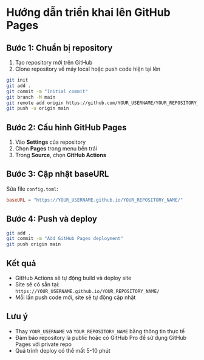 # Hướng dẫn triển khai lên GitHub Pages

## Bước 1: Chuẩn bị repository

1. Tạo repository mới trên GitHub
2. Clone repository về máy local hoặc push code hiện tại lên

```bash
git init
git add .
git commit -m "Initial commit"
git branch -M main
git remote add origin https://github.com/YOUR_USERNAME/YOUR_REPOSITORY_NAME.git
git push -u origin main
```

## Bước 2: Cấu hình GitHub Pages

1. Vào **Settings** của repository
2. Chọn **Pages** trong menu bên trái
3. Trong **Source**, chọn **GitHub Actions**

## Bước 3: Cập nhật baseURL

Sửa file `config.toml`:
```toml
baseURL = "https://YOUR_USERNAME.github.io/YOUR_REPOSITORY_NAME/"
```

## Bước 4: Push và deploy

```bash
git add .
git commit -m "Add GitHub Pages deployment"
git push origin main
```

## Kết quả

- GitHub Actions sẽ tự động build và deploy site
- Site sẽ có sẵn tại: `https://YOUR_USERNAME.github.io/YOUR_REPOSITORY_NAME/`
- Mỗi lần push code mới, site sẽ tự động cập nhật

## Lưu ý

- Thay `YOUR_USERNAME` và `YOUR_REPOSITORY_NAME` bằng thông tin thực tế
- Đảm bảo repository là public hoặc có GitHub Pro để sử dụng GitHub Pages với private repo
- Quá trình deploy có thể mất 5-10 phút